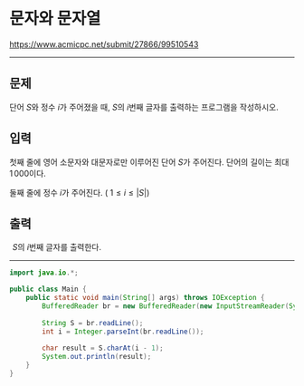 # 문자와 문자열
https://www.acmicpc.net/submit/27866/99510543

---

## 문제
단어
$S$와 정수
$i$가 주어졌을 때,
$S$의
$i$번째 글자를 출력하는 프로그램을 작성하시오.

## 입력
첫째 줄에 영어 소문자와 대문자로만 이루어진 단어
$S$가 주어진다. 단어의 길이는 최대
$1\,000$이다.

둘째 줄에 정수
$i$가 주어진다. (
$1 \le i \le \left|S\right|$)

## 출력
 
$S$의
$i$번째 글자를 출력한다.

---

```java
import java.io.*;

public class Main {
    public static void main(String[] args) throws IOException {
        BufferedReader br = new BufferedReader(new InputStreamReader(System.in));
        
        String S = br.readLine();
        int i = Integer.parseInt(br.readLine());
        
        char result = S.charAt(i - 1);
        System.out.println(result);
    }
}
```